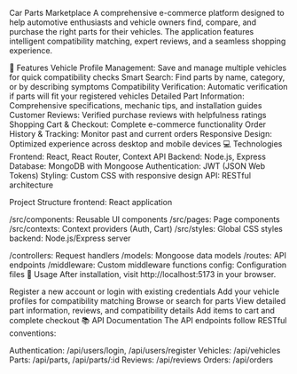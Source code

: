 Car Parts Marketplace
A comprehensive e-commerce platform designed to help automotive enthusiasts and vehicle owners find, compare, and purchase the right parts for their vehicles. The application features intelligent compatibility matching, expert reviews, and a seamless shopping experience.

🚀 Features
Vehicle Profile Management: Save and manage multiple vehicles for quick compatibility checks
Smart Search: Find parts by name, category, or by describing symptoms
Compatibility Verification: Automatic verification if parts will fit your registered vehicles
Detailed Part Information: Comprehensive specifications, mechanic tips, and installation guides
Customer Reviews: Verified purchase reviews with helpfulness ratings
Shopping Cart & Checkout: Complete e-commerce functionality
Order History & Tracking: Monitor past and current orders
Responsive Design: Optimized experience across desktop and mobile devices
💻 Technologies
Frontend: React, React Router, Context API
Backend: Node.js, Express
Database: MongoDB with Mongoose
Authentication: JWT (JSON Web Tokens)
Styling: Custom CSS with responsive design
API: RESTful architecture

 Project Structure
frontend: React application

/src/components: Reusable UI components
/src/pages: Page components
/src/contexts: Context providers (Auth, Cart)
/src/styles: Global CSS styles
backend: Node.js/Express server

/controllers: Request handlers
/models: Mongoose data models
/routes: API endpoints
/middleware: Custom middleware functions
config: Configuration files
📝 Usage
After installation, visit http://localhost:5173 in your browser.

Register a new account or login with existing credentials
Add your vehicle profiles for compatibility matching
Browse or search for parts
View detailed part information, reviews, and compatibility details
Add items to cart and complete checkout
📚 API Documentation
The API endpoints follow RESTful conventions:

Authentication: /api/users/login, /api/users/register
Vehicles: /api/vehicles
Parts: /api/parts, /api/parts/:id
Reviews: /api/reviews
Orders: /api/orders
